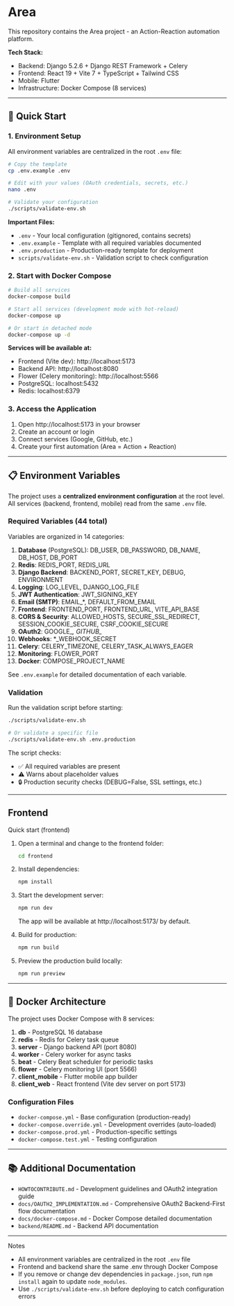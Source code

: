# Area

This repository contains the Area project - an Action-Reaction automation platform.

**Tech Stack:**
- Backend: Django 5.2.6 + Django REST Framework + Celery
- Frontend: React 19 + Vite 7 + TypeScript + Tailwind CSS
- Mobile: Flutter
- Infrastructure: Docker Compose (8 services)

---

## 🚀 Quick Start

### 1. Environment Setup

All environment variables are centralized in the root `.env` file:

```bash
# Copy the template
cp .env.example .env

# Edit with your values (OAuth credentials, secrets, etc.)
nano .env

# Validate your configuration
./scripts/validate-env.sh
```

**Important Files:**
- `.env` - Your local configuration (gitignored, contains secrets)
- `.env.example` - Template with all required variables documented
- `.env.production` - Production-ready template for deployment
- `scripts/validate-env.sh` - Validation script to check configuration

### 2. Start with Docker Compose

```bash
# Build all services
docker-compose build

# Start all services (development mode with hot-reload)
docker-compose up

# Or start in detached mode
docker-compose up -d
```

**Services will be available at:**
- Frontend (Vite dev): http://localhost:5173
- Backend API: http://localhost:8080
- Flower (Celery monitoring): http://localhost:5566
- PostgreSQL: localhost:5432
- Redis: localhost:6379

### 3. Access the Application

1. Open http://localhost:5173 in your browser
2. Create an account or login
3. Connect services (Google, GitHub, etc.)
4. Create your first automation (Area = Action + Reaction)

---

## 📋 Environment Variables

The project uses a **centralized environment configuration** at the root level. All services (backend, frontend, mobile) read from the same `.env` file.

### Required Variables (44 total)

Variables are organized in 14 categories:
1. **Database** (PostgreSQL): DB_USER, DB_PASSWORD, DB_NAME, DB_HOST, DB_PORT
2. **Redis**: REDIS_PORT, REDIS_URL
3. **Django Backend**: BACKEND_PORT, SECRET_KEY, DEBUG, ENVIRONMENT
4. **Logging**: LOG_LEVEL, DJANGO_LOG_FILE
5. **JWT Authentication**: JWT_SIGNING_KEY
6. **Email (SMTP)**: EMAIL_*, DEFAULT_FROM_EMAIL
7. **Frontend**: FRONTEND_PORT, FRONTEND_URL, VITE_API_BASE
8. **CORS & Security**: ALLOWED_HOSTS, SECURE_SSL_REDIRECT, SESSION_COOKIE_SECURE, CSRF_COOKIE_SECURE
9. **OAuth2**: GOOGLE_*, GITHUB_*
10. **Webhooks**: *_WEBHOOK_SECRET
11. **Celery**: CELERY_TIMEZONE, CELERY_TASK_ALWAYS_EAGER
12. **Monitoring**: FLOWER_PORT
13. **Docker**: COMPOSE_PROJECT_NAME

See `.env.example` for detailed documentation of each variable.

### Validation

Run the validation script before starting:

```bash
./scripts/validate-env.sh

# Or validate a specific file
./scripts/validate-env.sh .env.production
```

The script checks:
- ✅ All required variables are present
- ⚠️ Warns about placeholder values
- 🔒 Production security checks (DEBUG=False, SSL settings, etc.)

---

## Frontend

Quick start (frontend)

1. Open a terminal and change to the frontend folder:

    ```bash
    cd frontend
    ```

2. Install dependencies:

    ```bash
    npm install
    ```

3. Start the development server:

    ```bash
    npm run dev
    ```

    The app will be available at http://localhost:5173/ by default.

4. Build for production:

    ```bash
    npm run build
    ```

5. Preview the production build locally:

    ```bash
    npm run preview
    ```

---

## 🐳 Docker Architecture

The project uses Docker Compose with 8 services:

1. **db** - PostgreSQL 16 database
2. **redis** - Redis for Celery task queue
3. **server** - Django backend API (port 8080)
4. **worker** - Celery worker for async tasks
5. **beat** - Celery Beat scheduler for periodic tasks
6. **flower** - Celery monitoring UI (port 5566)
7. **client_mobile** - Flutter mobile app builder
8. **client_web** - React frontend (Vite dev server on port 5173)

### Configuration Files

- `docker-compose.yml` - Base configuration (production-ready)
- `docker-compose.override.yml` - Development overrides (auto-loaded)
- `docker-compose.prod.yml` - Production-specific settings
- `docker-compose.test.yml` - Testing configuration

---

## 📚 Additional Documentation

- `HOWTOCONTRIBUTE.md` - Development guidelines and OAuth2 integration guide
- `docs/OAUTH2_IMPLEMENTATION.md` - Comprehensive OAuth2 Backend-First flow documentation
- `docs/docker-compose.md` - Docker Compose detailed documentation
- `backend/README.md` - Backend API documentation

---

Notes

- All environment variables are centralized in the root `.env` file
- Frontend and backend share the same .env through Docker Compose
- If you remove or change dev dependencies in `package.json`, run `npm install` again to update `node_modules`.
- Use `./scripts/validate-env.sh` before deploying to catch configuration errors
